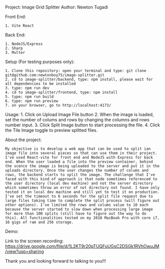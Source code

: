 Project: Image Grid Splitter
Author: Newton Tugadi

Front End:

    1. Vite React

Back End:

    1. NodeJS/Express
    2. Sharp 
    3. Multer

Setup (For testing purposes only):

    1. Clone this repository: open your terminal and type: git clone git@github.com:newtonboy75/image-splitter.git
    2. cd to image-splitter/backend, type: npm install, please wait for all dependencies to be installed
    3. type: npm run dev
    4. cd to image-splitter/frontend, type: npm install
    5. type: npm run build
    6. type: npm run preview
    7. on your browser, go to http://localhost:4173/

Usage:
    1. Click on Upload Image File button 
    2. When the image is loaded, set the number of colums and rows by changing the columns and rows number input.
    3. Click Split Image button to start processing the file. 
    4. Click the Tile Image toggle to preview splitted files.

About the project:

    My objective is to develop a web app that can be used to split ian image file into several pieces so that can use them in their project. I've used React-vite for front end and NodeJS with Express for back end. When the user loaded a file into the preview container, behind the scence the image is being uploaded to the server and put it in the uploads directory. Once the user changes the number of colums and rows, the backend starts to split the image. The challenge that I've faced with this kind of approach is that node sometimes referenced to the user directory (local dev machine) and not the server directory which sometimes throw an error of not directory not found. I have only tested it on local dev machine and still yet to test it on production. I've set the timeout to 6 seconds for the split file request due to large files taking time to complete the split process (will figure out other options). I've limited the rows and colums value to 10 each because the server started to slow down when processing large image for more than 100 splits (still have to figure out the way to do this). All functionalities tested on my 2018 MacBook Pro with core i7, 16 gigs of ram and 256 storage. 

Demo: 

   Link to the screen recording: https://drive.google.com/file/d/1L2KT9r20pTUQFuUGsC2DSGk1RVhOwuJM/view?usp=sharing


Thank you and looking forward to talking to you!!!
    